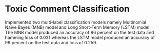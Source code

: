 # Toxic Comment Classification

Implemented two multi-label classification models namely Multinomial Naive Bayes (MNB) model and Long Short-Term Memory (LSTM) model. 
The MNB model produced an accuracy of 86 percent on the test data and hamming loss of 0.031 whereas the LSTM model produced an accuracy of 99 percent on the test data and loss of 0.259.
